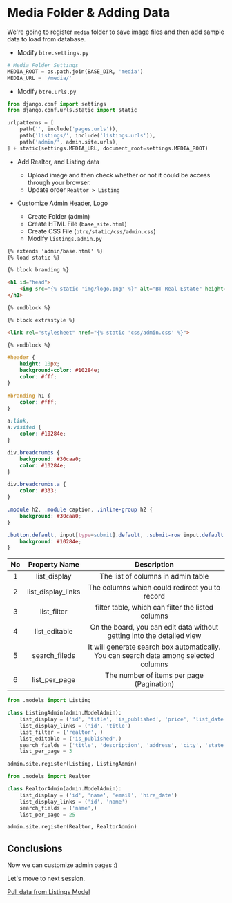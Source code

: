 # Media Folder & Adding Data

We're going to register `media` folder to save image files and then add sample data to load from database.

- Modify `btre.settings.py`

```python
# Media Folder Settings
MEDIA_ROOT = os.path.join(BASE_DIR, 'media')
MEDIA_URL = '/media/'
```

- Modify `btre.urls.py`

```python
from django.conf import settings
from django.conf.urls.static import static

urlpatterns = [
    path('', include('pages.urls')),
    path('listings/', include('listings.urls')),
    path('admin/', admin.site.urls),
] + static(settings.MEDIA_URL, document_root=settings.MEDIA_ROOT)
```

- Add Realtor, and Listing data
  - Upload image and then check whether or not it could be access through your browser.
  - Update order `Realtor > Listing`

- Customize Admin Header, Logo
  - Create Folder (admin)
  - Create HTML File (`base_site.html`)
  - Create CSS File (`btre/static/css/admin.css`)
  - Modify `listings.admin.py`

```html
{% extends 'admin/base.html' %}
{% load static %}

{% block branding %}

<h1 id="head">
    <img src="{% static 'img/logo.png' %}" alt="BT Real Estate" height="50" width="80" class="brand_img"> Admin Area
</h1>

{% endblock %}

{% block extrastyle %}

<link rel="stylesheet" href="{% static 'css/admin.css' %}">

{% endblock %}
```

```css
#header {
    height: 10px;
    background-color: #10284e;
    color: #fff;
}

#branding h1 {
    color: #fff;
}

a:link,
a:visited {
    color: #10284e;
}

div.breadcrumbs {
    background: #30caa0;
    color: #10284e;
}

div.breadcrumbs.a {
    color: #333;
}

.module h2, .module caption, .inline-group h2 {
    background: #30caa0;
}

.button.default, input[type=submit].default, .submit-row input.default {
    background: #10284e;
}
```

|No|Property Name|Description|
|:---:|:---:|:---:|
|1|list_display|The list of columns in admin table|
|2|list_display_links|The columns which could redirect you to record|
|3|list_filter|filter table, which can filter the listed columns|
|4|list_editable|On the board, you can edit data without getting into the detailed view|
|5|search_fileds|It will generate search box automatically. You can search data among selected columns|
|6|list_per_page|The number of items per page (Pagination)|

```python
from .models import Listing

class ListingAdmin(admin.ModelAdmin):
    list_display = ('id', 'title', 'is_published', 'price', 'list_date', 'realtor')
    list_display_links = ('id', 'title')
    list_filter = ('realtor', )
    list_editable = ('is_published',)
    search_fields = ('title', 'description', 'address', 'city', 'state', 'zipcode', 'price')
    list_per_page = 3

admin.site.register(Listing, ListingAdmin)
```

```python
from .models import Realtor

class RealtorAdmin(admin.ModelAdmin):
    list_display = ('id', 'name', 'email', 'hire_date')
    list_display_links = ('id', 'name')
    search_fields = ('name',)
    list_per_page = 25

admin.site.register(Realtor, RealtorAdmin)
```

## Conclusions

Now we can customize admin pages :)

Let's move to next session.

[Pull data from Listings Model][1]

<!-- Reference Links -->
[1]: ./DAY-8.md "Pull data from Listings Model"
